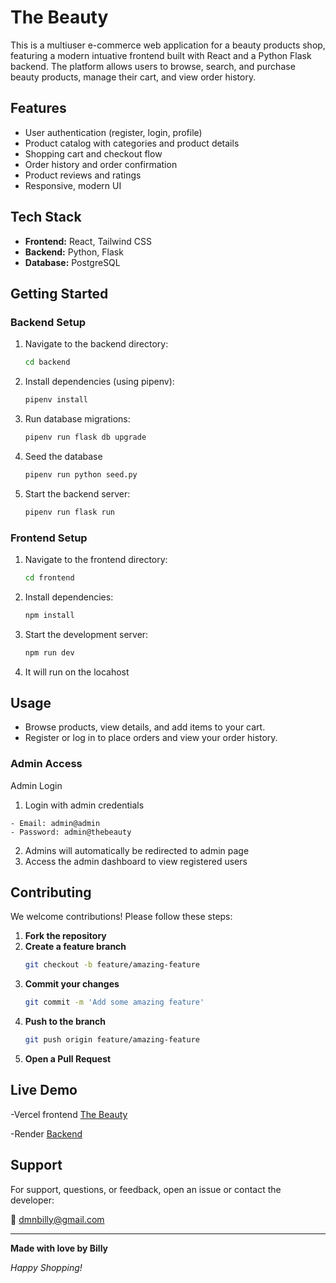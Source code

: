 # The Beauty

This is a multiuser e-commerce web application for a beauty products shop, featuring a modern intuative frontend built with React and a Python Flask backend. The platform allows users to browse, search, and purchase beauty products, manage their cart, and view order history.

## Features

- User authentication (register, login, profile)
- Product catalog with categories and product details
- Shopping cart and checkout flow
- Order history and order confirmation
- Product reviews and ratings
- Responsive, modern UI

## Tech Stack

- **Frontend:** React, Tailwind CSS
- **Backend:** Python, Flask
- **Database:** PostgreSQL

## Getting Started

### Backend Setup

1. Navigate to the backend directory:
   ```sh
   cd backend
   ```
2. Install dependencies (using pipenv):
   ```sh
   pipenv install
   ```
3. Run database migrations:
   ```sh
   pipenv run flask db upgrade
   ```
4. Seed the database
   ```sh
   pipenv run python seed.py
   ```
5. Start the backend server:
   ```sh
   pipenv run flask run
   ```

### Frontend Setup

1. Navigate to the frontend directory:
   ```sh
   cd frontend
   ```
2. Install dependencies:
   ```sh
   npm install
   ```
3. Start the development server:
   ```sh
   npm run dev
   ```
4. It will run on the locahost

## Usage

- Browse products, view details, and add items to your cart.
- Register or log in to place orders and view your order history.

### Admin Access

Admin Login

1. Login with admin credentials

```
- Email: admin@admin
- Password: admin@thebeauty
```

2. Admins will automatically be redirected to admin page
3. Access the admin dashboard to view registered users

## Contributing

We welcome contributions! Please follow these steps:

1. **Fork the repository**
2. **Create a feature branch**
   ```bash
   git checkout -b feature/amazing-feature
   ```
3. **Commit your changes**
   ```bash
   git commit -m 'Add some amazing feature'
   ```
4. **Push to the branch**
   ```bash
   git push origin feature/amazing-feature
   ```
5. **Open a Pull Request**

## Live Demo

-Vercel frontend [The Beauty](https://beauty-shop-opal.vercel.app/)

-Render [Backend](https://beauty-shop-xoxn.onrender.com)

## Support

For support, questions, or feedback, open an issue or contact the developer:

📧 dmnbilly@gmail.com

---

**Made with love by Billy**

_Happy Shopping!_
